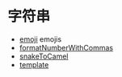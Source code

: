 # 字符串

- [emoji](./emoji) emojis
- [formatNumberWithCommas](./formatNumberWithCommas)
- [snakeToCamel](./snakeToCamel)
- [template](./template)
